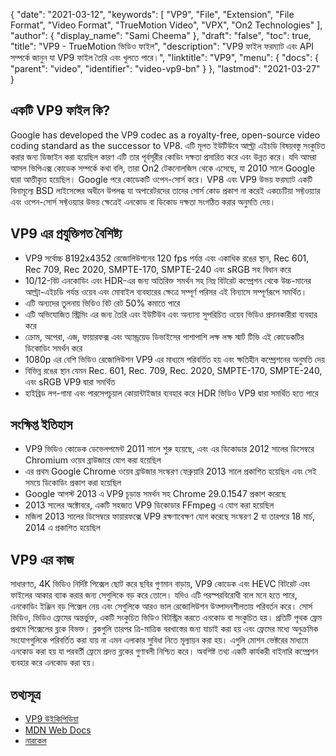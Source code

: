 {
  "date": "2021-03-12",
  "keywords": [
    "VP9",
    "File",
    "Extension",
    "File Format",
    "Video Format",
    "TrueMotion Video",
    "VPX",
    "On2 Technologies"
  ],
  "author": {
    "display_name": "Sami Cheema"
  },
  "draft": "false",
  "toc": true,
  "title": "VP9 - TrueMotion ভিডিও ফাইল",
  "description": "VP9 ফাইল ফরম্যাট এবং API সম্পর্কে জানুন যা VP9 ফাইল তৈরি এবং খুলতে পারে।",
  "linktitle": "VP9",
  "menu": {
    "docs": {
      "parent": "video",
      "identifier": "video-vp9-bn"
    }
  },
  "lastmod": "2021-03-27"
}

## একটি VP9 ফাইল কি?

Google has developed the VP9 codec as a royalty-free, open-source video coding standard as the successor to VP8. এটি মূলত ইউটিউবে আল্ট্রা এইচডি বিষয়বস্তু সংকুচিত করার জন্য ডিজাইন করা হয়েছিল কারণ এটি তার পূর্বসূরীর কোডিং দক্ষতা প্রসারিত করে এবং উন্নত করে। যদি আমরা আসল ভিপিএক্স কোডেক সম্পর্কে কথা বলি, তারা On2 টেকনোলজিস থেকে এসেছে, যা 2010 সালে Google দ্বারা আত্তীকৃত হয়েছিল। Google পরে কোডেকটি ওপেন-সোর্স করে। VP8 এবং VP9 উভয় ফরম্যাট একটি বিনামূল্যে BSD লাইসেন্সের অধীনে উপলব্ধ যা অপারেটরদের তাদের সোর্স কোড প্রকাশ না করেই একচেটিয়া সফ্টওয়্যার এবং ওপেন-সোর্স সফ্টওয়্যার উভয় ক্ষেত্রেই এনকোড বা ডিকোড দক্ষতা সংগঠিত করার অনুমতি দেয়।

## VP9 এর প্রযুক্তিগত বৈশিষ্ট্য

* VP9 সর্বোচ্চ 8192x4352 রেজোলিউশনের 120 fps পর্যন্ত এবং একাধিক রঙের স্থান, Rec 601, Rec 709, Rec 2020, SMPTE-170, SMPTE-240 এবং sRGB সহ বিধান করে
* 10/12-বিট এনকোডিং এবং HDR-এর জন্য অতিরিক্ত সমর্থন সহ নিম্ন বিটরেট কম্প্রেশন থেকে উচ্চ-মানের আল্ট্রা-এইচডি পর্যন্ত ওয়েব এবং মোবাইল ব্যবহারের ক্ষেত্রে সম্পূর্ণ পরিসর এই বিন্যাসে সম্পূর্ণরূপে সমর্থিত।
* এটি অন্যদের তুলনায় ভিডিও বিট রেট 50% কমাতে পারে
* এটি অভিযোজিত স্ট্রিমিং এর জন্য তৈরি এবং ইউটিউব এবং অন্যান্য সুপরিচিত ওয়েব ভিডিও প্রদানকারীরা ব্যবহার করে
* ক্রোম, অপেরা, এজ, ফায়ারফক্স এবং অ্যান্ড্রয়েড ডিভাইসের পাশাপাশি লক্ষ লক্ষ স্মার্ট টিভি এই কোডেকটির ডিকোডিং সমর্থন করে
* 1080p এর বেশি ভিডিও রেজোলিউশন VP9 এর মাধ্যমে পরিবর্তিত হয় এবং ক্ষতিহীন কম্প্রেশনের অনুমতি দেয়
* বিভিন্ন রঙের স্থান যেমন Rec. 601, Rec. 709, Rec. 2020, SMPTE-170, SMPTE-240, এবং sRGB VP9 দ্বারা সমর্থিত
* হাইব্রিড লগ-গামা এবং পারসেপচুয়াল কোয়ান্টাইজার ব্যবহার করে HDR ভিডিও VP9 দ্বারা সমর্থিত হতে পারে


## সংক্ষিপ্ত ইতিহাস

 *  VP9 ভিডিও কোডেক ডেভেলপমেন্ট 2011 সালে শুরু হয়েছে, এবং এর ডিকোডার 2012 সালের ডিসেম্বরে Chromium ওয়েব ব্রাউজারে যোগ করা হয়েছিল
 *  এর প্রথম Google Chrome ওয়েব ব্রাউজার সংস্করণ ফেব্রুয়ারি 2013 সালে প্রকাশিত হয়েছিল এবং সেই সময়ে ডিকোডিং প্রকাশ করা হয়েছিল
 *  Google আগস্ট 2013 এ VP9 চূড়ান্ত সমর্থন সহ Chrome 29.0.1547 প্রকাশ করেছে
 *  2013 সালের অক্টোবরে, একটি সহজাত VP9 ডিকোডার FFmpeg এ যোগ করা হয়েছিল
 *  মজিলা 2013 সালের ডিসেম্বরে ফায়ারফক্সে VP9 রক্ষণাবেক্ষণ যোগ করেছে সংস্করণ 2 যা তারপরে 18 মার্চ, 2014 এ প্রকাশিত হয়েছিল
 
## VP9 এর কাজ

সাধারণত, 4K ভিডিও নির্দিষ্ট পিক্সেল ছোট করে ছবির গুণমান বাড়ায়, VP9 কোডেক এবং HEVC বিটরেট এবং ফাইলের আকার ব্যাক করার জন্য সেগুলিকে বড় করে তোলে। যদিও এটি পরস্পরবিরোধী বলে মনে হতে পারে, এনকোডিং ইঞ্জিন বড় পিক্সেল নেয় এবং সেগুলিকে আরও ভাল রেজোলিউশন উত্পাদনশীলতায় পরিবর্তন করে। সোর্স ভিডিও, ভিডিও ফ্রেমের অন্তর্ভুক্ত, একটি সংকুচিত ভিডিও বিটস্ট্রিম করতে এনকোড বা সংকুচিত হয়। প্রতিটি পৃথক ফ্রেম প্রথমে পিক্সেলের ব্লকে বিভক্ত। ব্লকগুলি তারপর ত্রি-মাত্রিক বরখাস্তের জন্য যাচাই করা হয় এবং ফ্রেমের মধ্যে অনুক্রমিক সংযোগগুলিকে পরিবর্তিত করা যায় না এমন এলাকার সুবিধা নিতে মূল্যায়ন করা হয়। এগুলি মোশন ভেক্টরের মাধ্যমে এনকোড করা হয় যা পরবর্তী ফ্রেমে প্রদত্ত ব্লকের গুণাবলী নিশ্চিত করে। অবশিষ্ট তথ্য একটি কার্যকরী বাইনারি কম্প্রেশন ব্যবহার করে এনকোড করা হয়।

## তথ্যসূত্র

 * [VP9 উইকিপিডিয়া](https://en.wikipedia.org/wiki/VP9)
 * [MDN Web Docs](https://developer.mozilla.org/en-US/docs/Web/Media/Formats/Video_codecs#vp9)
 * [নারকেল](https://www.coconut.co/)

